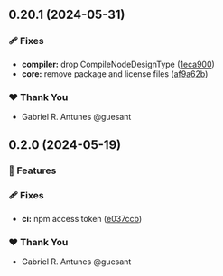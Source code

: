 ## 0.20.1 (2024-05-31)


### 🩹 Fixes

- **compiler:** drop CompileNodeDesignType ([1eca900](https://github.com/guesant/unispec/commit/1eca900))
- **core:** remove package and license files ([af9a62b](https://github.com/guesant/unispec/commit/af9a62b))

### ❤️  Thank You

- Gabriel R. Antunes @guesant

## 0.2.0 (2024-05-19)

### 🚀 Features

### 🩹 Fixes

- **ci:** npm access token ([e037ccb](https://github.com/guesant/unispec/commit/e037ccb))

### ❤️ Thank You

- Gabriel R. Antunes @guesant

